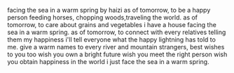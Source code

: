 facing the sea in a warm spring
                    by haizi
as of tomorrow, to be a happy person
feeding horses, chopping woods,traveling the world.
as of tomorrow, to care about grains and vegetables
i have a house facing the sea in a warm spring.
as of tomorrow, to connect with every relatives
telling them my happiness
i'll tell everyone what the happy lightning has told to me.
give a warm names to every river and  mountain
strangers, best wishes to you too
wish you own a bright future
wish you meet the right person
wish you obtain happiness in the world
i just face the sea in a warm spring.
